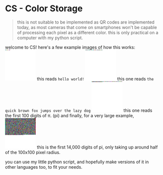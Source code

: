 # CS - Color Storage
> this is not suitable to be implemented
> as QR codes are implemented today,
> as most cameras that come on smartphones won't
> be capable of processing each pixel as a different color.
> this is only practical on a computer with my python script.

welcome to CS! here's a few example images of how this works:
![CS example #1](examples/example1.png)
this reads `hello world!`
![CS example #2](examples/example2.png)
this one reads `the quick brown fox jumps over the lazy dog`
![CS example #3](examples/example3.png)
this one reads the first 100 digits of π. (pi)
and finally, for a very large example, 
![CS example #4](examples/example4.png)
this is the first 14,000 digits of pi, only taking up around half of the 100x100 pixel radius.

you can use my little python script, and hopefully make versions of it in other languages too, to fit your needs.
